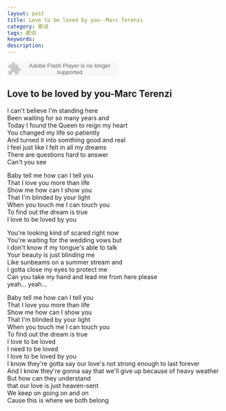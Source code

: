 ```yaml
---
layout: post
title: Love to be loved by you--Marc Terenzi
category: 歌词
tags: 歌词
keywords:
description:
---
```

<embed src="http://www.xiami.com/widget/0_3492156/singlePlayer.swf" type="application/x-shockwave-flash" width="257" height="33" wmode="transparent"/>

## Love to be loved by you-Marc Terenzi  

I can't believe I'm standing here  
Been waiting for so many years and  
Today I found the Queen to reign my heart  
You changed my life so patiently  
And turned it into somthing good and real  
I feel just like I felt in all my dreams  
There are questions hard to answer  
Can't you see  

Baby tell me how can I tell you  
That I love you more than life  
Show me how can I show you  
That I'm blinded by your light  
When you touch me I can touch you  
To find out the dream is true  
I love to be loved by you  

You're looking kind of scared right now  
You're waiting for the wedding vows but  
I don't know if my tongue's able to talk  
Your beauty is just blinding me  
Like sunbeams on a summer stream and  
I gotta close my eyes to protect me   
Can you take my hand and lead me from here please  
yeah... yeah...    

Baby tell me how can I tell you  
That I love you more than life  
Show me how can I show you  
That I'm blinded by your light  
When you touch me I can touch you  
To find out the dream is true  
I love to be loved  
I need to be loved  
I love to be loved by you  
I know they're gotta say our love's not strong enough to last forever  
And I know they're gonna say that we'll give up because of heavy weather  
But how can they understand  
that our love is just heaven-sent  
We keep on going on and on  
Cause this is where we both belong   

